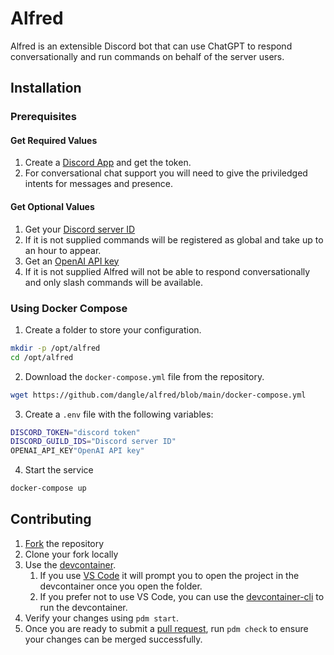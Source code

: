 # Alfred

Alfred is an extensible Discord bot that can use ChatGPT to respond conversationally and run commands on behalf of the server users.

## Installation

### Prerequisites

#### Get Required Values
1. Create a [Discord App](https://discord.com/developers/docs/quick-start/getting-started) and get the token.
  1. For conversational chat support you will need to give the priviledged intents for messages and presence.

#### Get Optional Values
1. Get your [Discord server ID](https://support.discord.com/hc/en-us/articles/206346498-Where-can-I-find-my-User-Server-Message-ID)
  1. If it is not supplied commands will be registered as global and take up to an hour to appear.
2. Get an [OpenAI API key](https://help.openai.com/en/articles/4936850-where-do-i-find-my-openai-api-key)
  1. If it is not supplied Alfred will not be able to respond conversationally and only slash commands will be available.

### Using Docker Compose

1. Create a folder to store your configuration.

```sh
mkdir -p /opt/alfred
cd /opt/alfred
```

2. Download the `docker-compose.yml` file from the repository.

```sh
wget https://github.com/dangle/alfred/blob/main/docker-compose.yml
```

3. Create a `.env` file with the following variables:

```sh filename=".env"
DISCORD_TOKEN="discord token"
DISCORD_GUILD_IDS="Discord server ID"
OPENAI_API_KEY"OpenAI API key"
```

4. Start the service

```sh
docker-compose up
```

## Contributing

1. [Fork](https://github.com/dangle/alfred/fork) the repository
2. Clone your fork locally
3. Use the [devcontainer](https://containers.dev/).
    1. If you use [VS Code](https://code.visualstudio.com/) it will prompt you to open the project in the devcontainer once you open the folder.
    2. If you prefer not to use VS Code, you can use the [devcontainer-cli](https://github.com/devcontainers/cli) to run the devcontainer.
4. Verify your changes using `pdm start`.
5. Once you are ready to submit a [pull request](https://github.com/dangle/alfred/compare), run `pdm check` to ensure your changes can be merged successfully.

